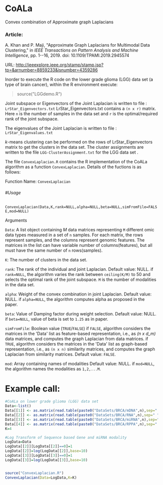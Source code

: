 # CoALa
Convex combination of Approximate graph Laplacians

### Article:
A. Khan and P. Maji, "Approximate Graph Laplacians for Multimodal Data Clustering," in *IEEE Transactions on Pattern Analysis and Machine Intelligence*, pp. 1--16, 2019.
doi: 10.1109/TPAMI.2019.2945574

URL: http://ieeexplore.ieee.org/stamp/stamp.jsp?tp=&arnumber=8859233&isnumber=4359286


Inorder to execute the R code on the lower grade glioma (LGG) data set (a type of brain cancer),  within the R environment execute:
>source("LGGdemo.R")



Joint subspace or Eigenvectors of the Joint Laplacian  is written to file : `LrStar_Eigenvectors.txt`
LrStar_Eigenvectors.txt contains a ``(n x r)`` matrix.
Here ``n`` is the number of samples in the data set and ``r`` is the optimal/required rank of the joint subspace.

The eigenvalues of the Joint Laplacian is written to file : `LrStar_Eigenvalues.txt`

*k*-means clustering can be performed on the rows of LrStar_Eigenvectors matrix to get the clusters in the data set. The cluster assignments are written to the file `LGG-ClusterAssignment.txt` for the LGG data set	.

The file `ConvexLaplacian.R` contains the R implementation of the CoALa algorithm as a function `ConvexLaplacian`. 
Details of the fuctions is as follows:

Function Name: `ConvexLaplacian`

###### #Usage 
`ConvexLaplacian(Data,K,rank=NULL,alpha=NULL,beta=NULL,simFromFile=FALSE,mod=NULL)`


Arguments

`Data`:  A list object containing *M* data matrices representing ``M`` different omic data types measured in a set of ``n`` samples. 
For each matrix, the rows represent samples, and the columns represent genomic features.
The matrices in the list can have variable number of columns(features), but all must have the same number of ``n`` rows(samples).

`K`: The number of clusters in the data set.

``rank``: The rank of the individual and joint Laplacian. 
Default value: NULL.
if ``rank=NULL``, the algorithm varies the rank between ``ceiling(K/M)`` to 50 and selects the optimal rank of the joint subspace.
``M`` is the number of modalities in the data set.

``alpha``: Weight of the convex combination in joint Laplacian.
Default value: NULL.
if ``alpha=NULL``, the algorithm computes alpha as proposed in the paper.

``beta``: Value of Damping factor during weight selection.
Default value: NULL.
if ``beta=NULL``, value of beta is set to ``1.25`` as in paper.

``simFromFile``: Boolean value (``TRUE``/``FALSE``)
if ``FALSE``, algorithm considers the matrices in the 'Data' list as feature-based representation, i.e., as *(n x d_m)* data matrices,
and computes the graph Laplacian from data matrices.
if ``TRUE``, algorithm considers the matrices in the 'Data' list as graph-based representation, i.e., as ``(n x n)`` similarity matrices,
and computes the graph Laplacian from similarity matrices.
Default value: ``FALSE``.

``mod``: Array containing names of modalities
Default value: NULL.
if ``mod=NULL``, the algorithm names the modalities as ``1,2,...M``.




# Example call:

```r
#CoALa on lower grade glioma (LGG) data set
Data<-list()
Data[[1]] <- as.matrix(read.table(paste0("DataSets/BRCA/mDNA",n),sep=" ",header=TRUE,row.names=1))
Data[[2]] <- as.matrix(read.table(paste0("DataSets/BRCA/RNA",n),sep=" ",header=TRUE,row.names=1))
Data[[3]] <- as.matrix(read.table(paste0("DataSets/BRCA/miRNA",n),sep=" ",header=TRUE,row.names=1))
Data[[4]] <- as.matrix(read.table(paste0("DataSets/BRCA/RPPA",n),sep=" ",header=TRUE,row.names=1))
K=4

#Log Transform of Sequence based Gene and miRNA modality
LogData=Data
LogData[[2]][LogData[[2]]==0]=1
LogData[[2]]=log(LogData[[2]],base=10)
LogData[[3]][LogData[[3]]==0]=1
LogData[[3]]=log(LogData[[3]],base=10)


source("ConvexLaplacian.R")
ConvexLaplacian(Data=LogData,K=K)
```
